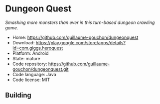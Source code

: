 # Dungeon Quest

_Smashing more monsters than ever in this turn-based dungeon crawling game._

- Home: https://github.com/guillaume-gouchon/dungeonquest
- Download: https://play.google.com/store/apps/details?id=com.giggs.heroquest
- Platform: Android
- State: mature
- Code repository: https://github.com/guillaume-gouchon/dungeonquest.git
- Code language: Java
- Code license: MIT

## Building

